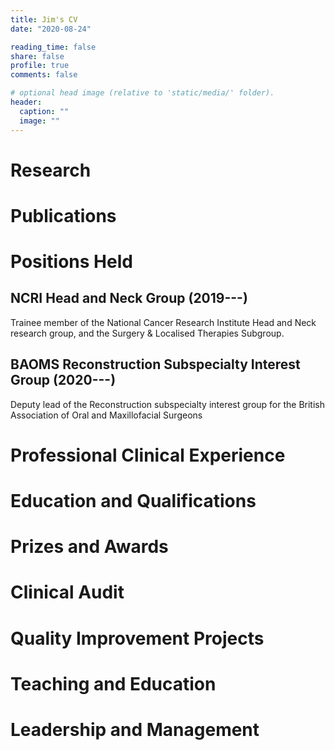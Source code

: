 ```yaml
---
title: Jim's CV
date: "2020-08-24"

reading_time: false
share: false
profile: true
comments: false

# optional head image (relative to 'static/media/' folder).
header:
  caption: ""
  image: ""
---
```


# Research

# Publications

# Positions Held

## NCRI Head and Neck Group (2019---)

Trainee member of the National Cancer Research Institute Head and Neck research group, and the Surgery & Localised Therapies Subgroup.

## BAOMS Reconstruction Subspecialty Interest Group (2020---)

Deputy lead of the Reconstruction subspecialty interest group for the British Association of Oral and Maxillofacial Surgeons

# Professional Clinical Experience

# Education and Qualifications


# Prizes and Awards

# Clinical Audit

# Quality Improvement Projects

# Teaching and Education

# Leadership and Management
